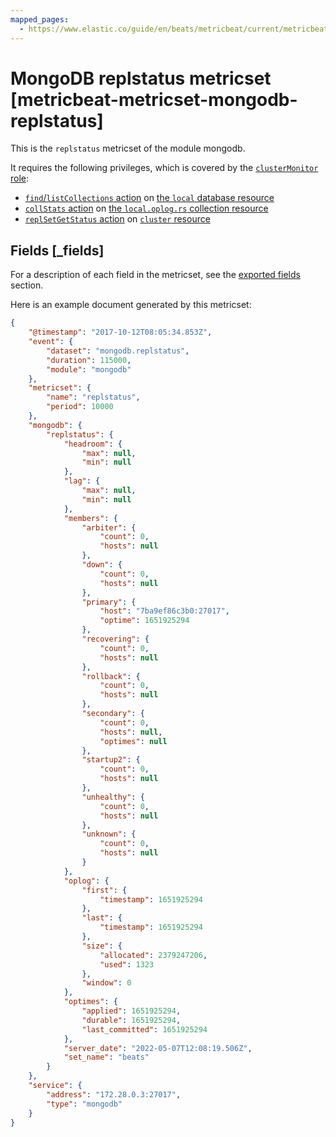 ```yaml
---
mapped_pages:
  - https://www.elastic.co/guide/en/beats/metricbeat/current/metricbeat-metricset-mongodb-replstatus.html
---
```


<!-- This file is generated! See scripts/mage/docs_collector.go -->

# MongoDB replstatus metricset [metricbeat-metricset-mongodb-replstatus]

This is the `replstatus` metricset of the module mongodb.

It requires the following privileges, which is covered by the [`clusterMonitor` role](https://docs.mongodb.com/manual/reference/built-in-roles/#clusterMonitor):

* [`find`/`listCollections` action](https://docs.mongodb.com/manual/reference/privilege-actions/#find) on [the `local` database resource](https://docs.mongodb.com/manual/reference/local-database/)
* [`collStats` action](https://docs.mongodb.com/manual/reference/privilege-actions/#collStats) on [the `local.oplog.rs` collection resource](https://docs.mongodb.com/manual/reference/local-database/#local.oplog.rs)
* [`replSetGetStatus` action](https://docs.mongodb.com/manual/reference/privilege-actions/#replSetGetStatus) on [`cluster` resource](https://docs.mongodb.com/manual/reference/resource-document/#cluster-resource)

## Fields [_fields]

For a description of each field in the metricset, see the [exported fields](/reference/metricbeat/exported-fields-mongodb.md) section.

Here is an example document generated by this metricset:

```json
{
    "@timestamp": "2017-10-12T08:05:34.853Z",
    "event": {
        "dataset": "mongodb.replstatus",
        "duration": 115000,
        "module": "mongodb"
    },
    "metricset": {
        "name": "replstatus",
        "period": 10000
    },
    "mongodb": {
        "replstatus": {
            "headroom": {
                "max": null,
                "min": null
            },
            "lag": {
                "max": null,
                "min": null
            },
            "members": {
                "arbiter": {
                    "count": 0,
                    "hosts": null
                },
                "down": {
                    "count": 0,
                    "hosts": null
                },
                "primary": {
                    "host": "7ba9ef86c3b0:27017",
                    "optime": 1651925294
                },
                "recovering": {
                    "count": 0,
                    "hosts": null
                },
                "rollback": {
                    "count": 0,
                    "hosts": null
                },
                "secondary": {
                    "count": 0,
                    "hosts": null,
                    "optimes": null
                },
                "startup2": {
                    "count": 0,
                    "hosts": null
                },
                "unhealthy": {
                    "count": 0,
                    "hosts": null
                },
                "unknown": {
                    "count": 0,
                    "hosts": null
                }
            },
            "oplog": {
                "first": {
                    "timestamp": 1651925294
                },
                "last": {
                    "timestamp": 1651925294
                },
                "size": {
                    "allocated": 2379247206,
                    "used": 1323
                },
                "window": 0
            },
            "optimes": {
                "applied": 1651925294,
                "durable": 1651925294,
                "last_committed": 1651925294
            },
            "server_date": "2022-05-07T12:08:19.506Z",
            "set_name": "beats"
        }
    },
    "service": {
        "address": "172.28.0.3:27017",
        "type": "mongodb"
    }
}
```

